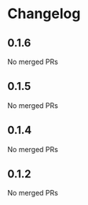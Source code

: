 # Changelog

<!-- <START NEW CHANGELOG ENTRY> -->

## 0.1.6

No merged PRs

<!-- <END NEW CHANGELOG ENTRY> -->

## 0.1.5

No merged PRs

## 0.1.4

No merged PRs

## 0.1.2

No merged PRs
